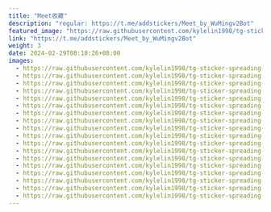 ```yaml
---
title: "Meet收藏"
description: "regular: https://t.me/addstickers/Meet_by_WuMingv2Bot"
featured_image: "https://raw.githubusercontent.com/kylelin1998/tg-sticker-spreading-worldwide-images/main/img/50a02bc0-6888-465a-b0da-fdbb91fa788d.jpg"
link: "https://t.me/addstickers/Meet_by_WuMingv2Bot"
weight: 3
date: 2024-02-29T08:18:26+08:00
images:
  - https://raw.githubusercontent.com/kylelin1998/tg-sticker-spreading-worldwide-images/main/img/50a02bc0-6888-465a-b0da-fdbb91fa788d.jpg
  - https://raw.githubusercontent.com/kylelin1998/tg-sticker-spreading-worldwide-images/main/img/21ab0e79-77fd-45f9-b549-7793fb9d3420.jpg
  - https://raw.githubusercontent.com/kylelin1998/tg-sticker-spreading-worldwide-images/main/img/a9345299-6bbd-438c-b88b-fcb57fc80b68.jpg
  - https://raw.githubusercontent.com/kylelin1998/tg-sticker-spreading-worldwide-images/main/img/0a58d217-cc41-4a67-a2d4-b6a56c09cbf9.jpg
  - https://raw.githubusercontent.com/kylelin1998/tg-sticker-spreading-worldwide-images/main/img/1647d5db-3983-4972-8758-2631a28086c6.jpg
  - https://raw.githubusercontent.com/kylelin1998/tg-sticker-spreading-worldwide-images/main/img/cd0eea0e-7d21-455b-a708-34e6079d3284.jpg
  - https://raw.githubusercontent.com/kylelin1998/tg-sticker-spreading-worldwide-images/main/img/68104f2f-bcf6-4a10-90ed-f793a3fa8efa.jpg
  - https://raw.githubusercontent.com/kylelin1998/tg-sticker-spreading-worldwide-images/main/img/450d4bd1-8249-41cc-9a79-84ef890295ef.jpg
  - https://raw.githubusercontent.com/kylelin1998/tg-sticker-spreading-worldwide-images/main/img/6504b4ec-93f2-46a7-b28c-b11dfa722042.jpg
  - https://raw.githubusercontent.com/kylelin1998/tg-sticker-spreading-worldwide-images/main/img/5a70c54d-1230-44a4-aae9-207a89ef1481.jpg
  - https://raw.githubusercontent.com/kylelin1998/tg-sticker-spreading-worldwide-images/main/img/aa0d359d-ab7c-4f96-bb6d-7f3a36549172.jpg
  - https://raw.githubusercontent.com/kylelin1998/tg-sticker-spreading-worldwide-images/main/img/dd466fc1-e503-4f2a-a957-f12e7492b5eb.jpg
  - https://raw.githubusercontent.com/kylelin1998/tg-sticker-spreading-worldwide-images/main/img/cd35ea97-f3e3-4c15-905e-db4cfca62744.jpg
  - https://raw.githubusercontent.com/kylelin1998/tg-sticker-spreading-worldwide-images/main/img/7cb461b7-c0e4-45bd-8246-117ac6109218.jpg
  - https://raw.githubusercontent.com/kylelin1998/tg-sticker-spreading-worldwide-images/main/img/bf3a993d-4c47-454d-993a-07eb9b339517.jpg
  - https://raw.githubusercontent.com/kylelin1998/tg-sticker-spreading-worldwide-images/main/img/8dc39e64-b5ca-4e10-bfe0-1764a79cde6f.jpg
  - https://raw.githubusercontent.com/kylelin1998/tg-sticker-spreading-worldwide-images/main/img/e07cee24-a2cb-4713-b165-64ad00a4a7a6.jpg
  - https://raw.githubusercontent.com/kylelin1998/tg-sticker-spreading-worldwide-images/main/img/89176b2a-6e7c-4a23-ab93-4de564094425.jpg
---
```

